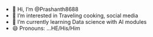 - 👋 Hi, I’m @Prashanth8688
- 👀 I’m interested in Traveling cooking, social media 
- 🌱 I’m currently learning Data science with AI modules 
- 😄 Pronouns: ...HE/His/Him


